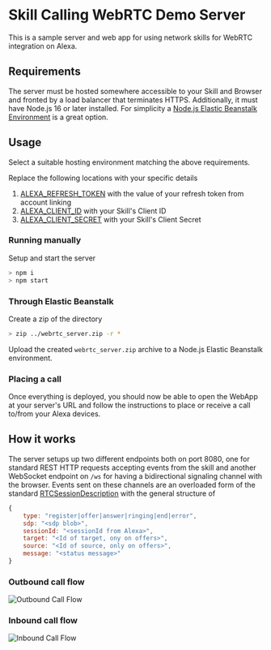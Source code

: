 # Skill Calling WebRTC Demo Server

This is a sample server and web app for using network skills for WebRTC integration
on Alexa.

## Requirements

The server must be hosted somewhere accessible to your Skill and Browser and fronted by a load balancer that terminates HTTPS.
Additionally, it must have Node.js 16 or later installed. 
For simplicity a [Node.js Elastic Beanstalk Environment](https://docs.aws.amazon.com/elasticbeanstalk/latest/dg/create_deploy_nodejs.html) is a great option. 

## Usage

Select a suitable hosting environment matching the above requirements.

Replace the following locations with your specific details

1. [ALEXA_REFRESH_TOKEN](src/alexa.js) with the value of your refresh token from account linking
2. [ALEXA_CLIENT_ID](src/alexa.js) with your Skill's Client ID
3. [ALEXA_CLIENT_SECRET](src/alexa.js) with your Skill's Client Secret

### Running manually

Setup and start the server

```bash
> npm i
> npm start
```

### Through Elastic Beanstalk

Create a zip of the directory
```bash
> zip ../webrtc_server.zip -r * 
```

Upload the created `webrtc_server.zip` archive to a Node.js Elastic Beanstalk environment. 


### Placing a call

Once everything is deployed, you should now be able to open the WebApp at your server's URL and follow
the instructions to place or receive a call to/from your Alexa devices.

## How it works

The server setups up two different endpoints both on port 8080, one for standard REST HTTP requests accepting events from the skill and another WebSocket endpoint on `/ws` for having 
a bidirectional signaling channel with the browser. Events sent on these channels are
an overloaded form of the standard [RTCSessionDescription](https://developer.mozilla.org/en-US/docs/Web/API/RTCSessionDescription) with the general structure of 

```js
{
    type: "register|offer|answer|ringing|end|error",
    sdp: "<sdp blob>",
    sessionId: "<sessionId from Alexa>",
    target: "<Id of target, ony on offers>",
    source: "<Id of source, only on offers>",
    message: "<status message>"
}
```

### Outbound call flow

![Outbound Call Flow](https://m.media-amazon.com/images/G/01/mobile-apps/dex/ask-smart-properties/CallfromAlexaToDeveloperEndpoint.svg)

### Inbound call flow

![Inbound Call Flow](https://m.media-amazon.com/images/G/01/mobile-apps/dex/ask-smart-properties/CallfromDeveloperEndPoint.svg)